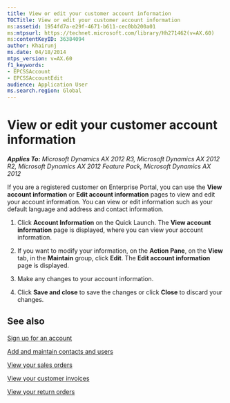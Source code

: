 ```yaml
---
title: View or edit your customer account information
TOCTitle: View or edit your customer account information
ms:assetid: 1954fd7a-e29f-4671-b611-cec0bb200a01
ms:mtpsurl: https://technet.microsoft.com/library/Hh271462(v=AX.60)
ms:contentKeyID: 36384094
author: Khairunj
ms.date: 04/18/2014
mtps_version: v=AX.60
f1_keywords:
- EPCSSAccount
- EPCSSAccountEdit
audience: Application User
ms.search.region: Global
---
```


# View or edit your customer account information 


_**Applies To:** Microsoft Dynamics AX 2012 R3, Microsoft Dynamics AX 2012 R2, Microsoft Dynamics AX 2012 Feature Pack, Microsoft Dynamics AX 2012_

If you are a registered customer on Enterprise Portal, you can use the **View account information** or **Edit account information** pages to view and edit your account information. You can view or edit information such as your default language and address and contact information.

1.  Click **Account Information** on the Quick Launch. The **View account information** page is displayed, where you can view your account information.

2.  If you want to modify your information, on the **Action Pane**, on the **View** tab, in the **Maintain** group, click **Edit**. The **Edit account information** page is displayed.

3.  Make any changes to your account information.

4.  Click **Save and close** to save the changes or click **Close** to discard your changes.

## See also

[Sign up for an account](sign-up-for-an-account.md)

[Add and maintain contacts and users](add-and-maintain-contacts-and-users.md)

[View your sales orders](view-your-sales-orders.md)

[View your customer invoices](view-your-customer-invoices.md)

[View your return orders](view-your-return-orders.md)

  


